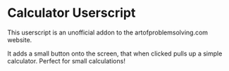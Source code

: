 # Calculator Userscript
This userscript is an unofficial addon to the artofproblemsolving.com website. 

It adds a small button onto the screen, that when clicked pulls up a simple calculator. Perfect for small calculations!

